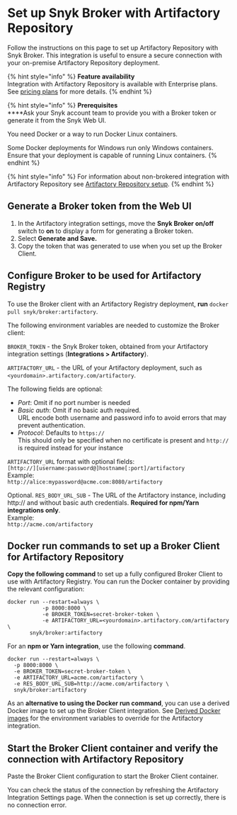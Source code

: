 # Set up Snyk Broker with Artifactory Repository

Follow the instructions on this page to set up Artifactory Repository with Snyk Broker. This integration is useful to ensure a secure connection with your on-premise Artifactory Repository  deployment.

{% hint style="info" %}
**Feature availability**\
Integration with Artifactory Repository is available with Enterprise plans. See [pricing plans](https://snyk.io/plans/) for more details.
{% endhint %}

{% hint style="info" %}
**Prerequisites**\
****Ask your Snyk account team to provide you with a Broker token or generate it from the Snyk Web UI.

You need Docker or a way to run Docker Linux containers.

Some Docker deployments for Windows run only Windows containers. Ensure that your deployment is capable of running Linux containers.
{% endhint %}

{% hint style="info" %}
For information about non-brokered integration with Artifactory Repository see [Artifactory Repository setup](../../../integrations/private-registry-integrations/artifactory-repository-setup.md).
{% endhint %}

## Generate a Broker token from the Web UI

1. In the Artifactory integration settings, move the **Snyk Broker on/off** switch to **on** to display a form for generating a Broker token.
2. Select **Generate and Save.**
3. Copy the token that was generated to use when you set up the Broker Client.

## Configure Broker to be used for Artifactory Registry

To use the Broker client with an Artifactory Registry deployment, **run** `docker pull snyk/broker:artifactory`.

The following environment variables are needed to customize the Broker client:

`BROKER_TOKEN` - the Snyk Broker token, obtained from your Artifactory integration settings (**Integrations > Artifactory**).

`ARTIFACTORY_URL` - the URL of your Artifactory deployment, such as `<yourdomain>.artifactory.com/artifactory`.

The following fields are optional:

* _Port_: Omit if no port number is needed
* _Basic auth_: Omit if no basic auth required.\
  URL encode both username and password info to avoid errors that may prevent authentication.
* _Protocol_: Defaults to `https://`\
  This should only be specified when no certificate is present and `http://` is required instead for your instance

`ARTIFACTORY_URL` format with optional fields:\
`[http://][username:password@]hostname[:port]/artifactory`\
Example:\
`http://alice:mypassword@acme.com:8080/artifactory`

Optional. `RES_BODY_URL_SUB` - The URL of the Artifactory instance, including http:// and without basic auth credentials. **Required for npm/Yarn integrations only**.\
Example:\
`http://acme.com/artifactory`

## Docker run commands to set up a Broker Client for Artifactory Repository

**Copy the following command** to set up a fully configured Broker Client to use with Artifactory Registry. You can run the Docker container by providing the relevant configuration:

```console
docker run --restart=always \
           -p 8000:8000 \
           -e BROKER_TOKEN=secret-broker-token \
           -e ARTIFACTORY_URL=<yourdomain>.artifactory.com/artifactory \
       snyk/broker:artifactory
```

For an **npm or Yarn integration**, use the following **command**.

```
docker run --restart=always \
  -p 8000:8000 \
  -e BROKER_TOKEN=secret-broker-token \
  -e ARTIFACTORY_URL=acme.com/artifactory \
  -e RES_BODY_URL_SUB=http://acme.com/artifactory \ 
  snyk/broker:artifactory
```

As an **alternative to using the Docker run command**, you can use a derived Docker image to set up the Broker Client integration. See [Derived Docker images](derived-docker-images-for-broker-client-integrations-and-container-registry-agent.md) for the environment variables to override for the Artifactory integration.

## Start the Broker Client container and verify the connection with Artifactory Repository

Paste the Broker Client configuration to start the Broker Client container.

You can check the status of the connection by refreshing the Artifactory Integration Settings page. When the connection is set up correctly, there is no connection error.
